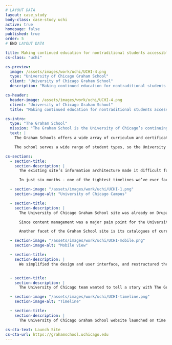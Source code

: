 ```yaml
---
# LAYOUT DATA
layout: case_study
body-class: case-study uchi
active: true
homepage: false
published: true
order: 5
# END LAYOUT DATA

title: Making continued education for nontraditional students accessible and engaging with Drupal 8
cs-class: "uchi"

cs-preview:
  image: /assets/images/work/uchi/UCHI-4.png
  type: "University of Chicago Graham School"
  client: "University of Chicago Graham School"
  description: "Making continued education for nontraditional students accessible and engaging with Drupal 8"

cs-header:
  header-image: /assets/images/work/uchi/UCHI-4.png
  client: "University of Chicago Graham School"
  title: "Making continued education for nontraditional students accessible and engaging with Drupal 8"

cs-intro:
  type: "The Graham School"
  mission: "The Graham School is the University of Chicago’s continuing education program for skill seekers, career changers, lifelong learners."
  text: |
    The Graham Schools offers a wide array of curriculum and certifications for nontraditional students looking to change the course of their career path, or those who simply want to learn for learning’s sake.

    The school serves a wide range of student types, so the University of Chicago needed a site that was both attractive and navigable for its many constituents. It couldn’t just be a pretty site, though - it needed to tell a story that encourages lifelong learning.

cs-sections:
  - section-title:
    section-description: |
      The existing site’s information architecture made it difficult for staff to update content as their needs changed and course offerings expanded, and a cumbersome back-end made the updating process tedious. A messy admin interface and excess of content types cluttered the content creation experience. The University of Chicago needed to simplify this process while also improving the user experience by making the site easier for students to navigate and search for content.

      In just six months - one of the tightest timelines we’ve ever faced - our team turned this site around and delivered the new face of the University of Chicago Graham School.

  - section-image: "/assets/images/work/uchi/UCHI-1.png"
    section-image-alt: "University of Chicago Campus"

  - section-title:
    section-description: |
      The University of Chicago Graham School site was already on Drupal 7 and its web team was very familiar with the Drupal landscape, so transitioning to Drupal 8 appeared to be the natural next step.

      Since content management was a major pain point for the University of Chicago team, we came up with a solution that combined Google Sheets and Drupal Migrate to populate content on their site. Maria Fisher explains how we did it in <a href="https://thinkshout.com/blog/2017/01/using-google-docs-and-migrate-to-populate-your-drupal-site-part-1/">this two-part blog series</a>. Our engineers then trained the University of Chicago web team to use this system, as the system itself was unique to this project.

      Another facet of the Graham School site is its catalogues of curriculum. Students can go to the site, browse available courses, and register for them with Destiny One, a lifecycle management tool designed specifically for institutions like the Graham School that serve nontraditional students.

  - section-image: "/assets/images/work/uchi/UCHI-mobile.png"
    section-image-alt: "Mobile view"

  - section-title:
    section-description: |
      We simplified the design and user interface, and restructured the program pages to be more microsite-like. We also built out related content blocks on these pages so relevant blogs and events populate based on the page the user is currently browsing. Additionally, we created sticky call to action blocks that appear for first-time visitors. These blocks can easily be moved to any page and customized by the University of Chicago web team.


  - section-title:
    section-description: |
      The University of Chicago team wanted to tell a story with The Graham School’s new home on the web, so we built out a persistent timeline visible on each page to illustrate the school’s rich history as an academic institution. Related content and events all tied into the vision for a seamless, vibrant educational experience.

  - section-image: "/assets/images/work/uchi/UCHI-timeline.png"
    section-image-alt: "Timeline"

  - section-title:
    section-description: |
      The University of Chicago Graham School website launched on time with a brand new look and admin interface. Content is easier to update and access, and above all, it's more engaging.

cs-cta-text: Launch Site
cs-cta-url: https://grahamschool.uchicago.edu
---
```

